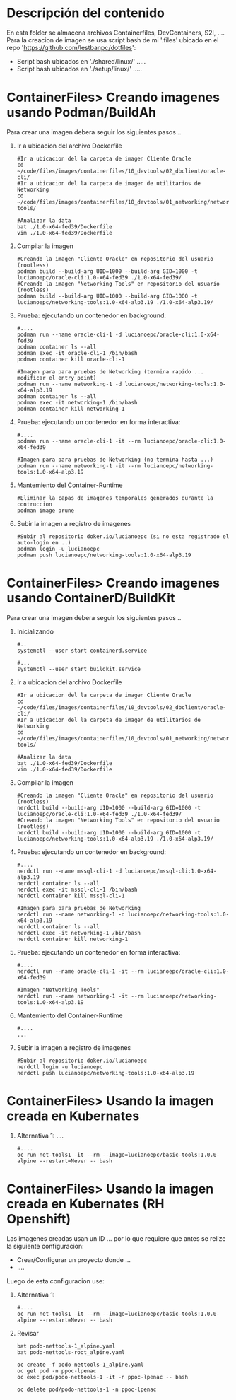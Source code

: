 # Descripción del contenido

En esta folder se almacena archivos Containerfiles, DevContainers, S2I, ....
Para la creacion de imagen se usa script bash de mi '.files' ubicado en el repo 'https://github.com/lestbanpc/dotfiles':

- Script bash ubicados en './shared/linux/' .....
- Script bash ubicados en './setup/linux/' .....


# ContainerFiles> Creando imagenes usando Podman/BuildAh

Para crear una imagen debera seguir los siguientes pasos ..

1. Ir a ubicacion del archivo Dockerfile

   ```shell 
   #Ir a ubicacion del la carpeta de imagen Cliente Oracle 
   cd ~/code/files/images/containerfiles/10_devtools/02_dbclient/oracle-cli/
   #Ir a ubicacion del la carpeta de imagen de utilitarios de Networking
   cd ~/code/files/images/containerfiles/10_devtools/01_networking/networking-tools/
   
   #Analizar la data
   bat ./1.0-x64-fed39/Dockerfile
   vim ./1.0-x64-fed39/Dockerfile 
   ```


2. Compilar la imagen

   ```shell 
   #Creando la imagen "Cliente Oracle" en repositorio del usuario (rootless)
   podman build --build-arg UID=1000 --build-arg GID=1000 -t lucianoepc/oracle-cli:1.0-x64-fed39 ./1.0-x64-fed39/
   #Creando la imagen "Networking Tools" en repositorio del usuario (rootless)
   podman build --build-arg UID=1000 --build-arg GID=1000 -t lucianoepc/networking-tools:1.0-x64-alp3.19 ./1.0-x64-alp3.19/
   ```

3. Prueba: ejecutando un contenedor en background:

   ```shell 
   #....
   podman run --name oracle-cli-1 -d lucianoepc/oracle-cli:1.0-x64-fed39
   podman container ls --all
   podman exec -it oracle-cli-1 /bin/bash
   podman container kill oracle-cli-1
   
   #Imagen para para pruebas de Networking (termina rapido ... modificar el entry point)
   podman run --name networking-1 -d lucianoepc/networking-tools:1.0-x64-alp3.19
   podman container ls --all
   podman exec -it networking-1 /bin/bash
   podman container kill networking-1
   ```

4. Prueba: ejecutando un contenedor en forma interactiva:

   ```shell 
   #....
   podman run --name oracle-cli-1 -it --rm lucianoepc/oracle-cli:1.0-x64-fed39
   
   #Imagen para para pruebas de Networking (no termina hasta ...)
   podman run --name networking-1 -it --rm lucianoepc/networking-tools:1.0-x64-alp3.19
   ```

5. Mantemiento del Container-Runtime

   ```shell 
   #Eliminar la capas de imagenes temporales generados durante la contruccion
   podman image prune
   ```

7. Subir la imagen a registro de imagenes

   ```shell 
   #Subir al repositorio doker.io/lucianoepc (si no esta registrado el auto-login en ..)
   podman login -u lucianoepc
   podman push lucianoepc/networking-tools:1.0-x64-alp3.19
   ```

# ContainerFiles> Creando imagenes usando ContainerD/BuildKit

Para crear una imagen debera seguir los siguientes pasos ..


1. Inicializando

   ```shell 
   #..
   systemctl --user start containerd.service
   
   #...
   systemctl --user start buildkit.service
   ```

2. Ir a ubicacion del archivo Dockerfile

   ```shell 
   #Ir a ubicacion del la carpeta de imagen Cliente Oracle 
   cd ~/code/files/images/containerfiles/10_devtools/02_dbclient/oracle-cli/
   #Ir a ubicacion del la carpeta de imagen de utilitarios de Networking
   cd ~/code/files/images/containerfiles/10_devtools/01_networking/networking-tools/
   
   #Analizar la data
   bat ./1.0-x64-fed39/Dockerfile
   vim ./1.0-x64-fed39/Dockerfile 
   ```


3. Compilar la imagen

   ```shell 
   #Creando la imagen "Cliente Oracle" en repositorio del usuario (rootless)
   nerdctl build --build-arg UID=1000 --build-arg GID=1000 -t lucianoepc/oracle-cli:1.0-x64-fed39 ./1.0-x64-fed39/
   #Creando la imagen "Networking Tools" en repositorio del usuario (rootless)
   nerdctl build --build-arg UID=1000 --build-arg GID=1000 -t lucianoepc/networking-tools:1.0-x64-alp3.19 ./1.0-x64-alp3.19/
   ```

4. Prueba: ejecutando un contenedor en background:

   ```shell 
   #....
   nerdctl run --name mssql-cli-1 -d lucianoepc/mssql-cli:1.0-x64-alp3.19
   nerdctl container ls --all
   nerdctl exec -it mssql-cli-1 /bin/bash
   nerdctl container kill mssql-cli-1
   
   #Imagen para para pruebas de Networking
   nerdctl run --name networking-1 -d lucianoepc/networking-tools:1.0-x64-alp3.19
   nerdctl container ls --all
   nerdctl exec -it networking-1 /bin/bash
   nerdctl container kill networking-1
   ```

5. Prueba: ejecutando un contenedor en forma interactiva:

   ```shell 
   #....
   nerdctl run --name oracle-cli-1 -it --rm lucianoepc/oracle-cli:1.0-x64-fed39
   
   #Imagen "Networking Tools"
   nerdctl run --name networking-1 -it --rm lucianoepc/networking-tools:1.0-x64-alp3.19
   ```

6. Mantemiento del Container-Runtime

   ```shell 
   #....
   ...
   ```

7. Subir la imagen a registro de imagenes

   ```shell 
   #Subir al repositorio doker.io/lucianoepc
   nerdctl login -u lucianoepc
   nerdctl push lucianoepc/networking-tools:1.0-x64-alp3.19
   ```

# ContainerFiles> Usando la imagen creada en Kubernates




1. Alternativa 1: ....

   ```shell 
   #....
   oc run net-tools1 -it --rm --image=lucianoepc/basic-tools:1.0.0-alpine --restart=Never -- bash
   ```


# ContainerFiles> Usando la imagen creada en Kubernates (RH Openshift)

Las imagenes creadas usan un ID ... por lo que requiere que antes se relize la siguiente configuracion:
- Crear/Configurar un proyecto donde ...
- ....

Luego de esta configuracion use:

1. Alternativa 1: 

   ```shell 
   #....
   oc run net-tools1 -it --rm --image=lucianoepc/basic-tools:1.0.0-alpine --restart=Never -- bash
   ```


2. Revisar


   ```shell 
   bat podo-nettools-1_alpine.yaml
   bat podo-nettools-root_alpine.yaml
   
   oc create -f podo-nettools-1_alpine.yaml
   oc get pod -n ppoc-lpenac
   oc exec pod/podo-nettools-1 -it -n ppoc-lpenac -- bash
   
   oc delete pod/podo-nettools-1 -n ppoc-lpenac
   ```


